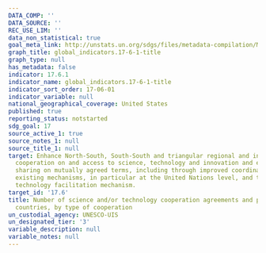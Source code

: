 ```yaml
---
DATA_COMP: ''
DATA_SOURCE: ''
REC_USE_LIM: ''
data_non_statistical: true
goal_meta_link: http://unstats.un.org/sdgs/files/metadata-compilation/Metadata-Goal-17.pdf
graph_title: global_indicators.17-6-1-title
graph_type: null
has_metadata: false
indicator: 17.6.1
indicator_name: global_indicators.17-6-1-title
indicator_sort_order: 17-06-01
indicator_variable: null
national_geographical_coverage: United States
published: true
reporting_status: notstarted
sdg_goal: 17
source_active_1: true
source_notes_1: null
source_title_1: null
target: Enhance North-South, South-South and triangular regional and international
  cooperation on and access to science, technology and innovation and enhance knowledge
  sharing on mutually agreed terms, including through improved coordination among
  existing mechanisms, in particular at the United Nations level, and through a global
  technology facilitation mechanism.
target_id: '17.6'
title: Number of science and/or technology cooperation agreements and programmes between
  countries, by type of cooperation
un_custodial_agency: UNESCO-UIS
un_designated_tier: '3'
variable_description: null
variable_notes: null
---
```

